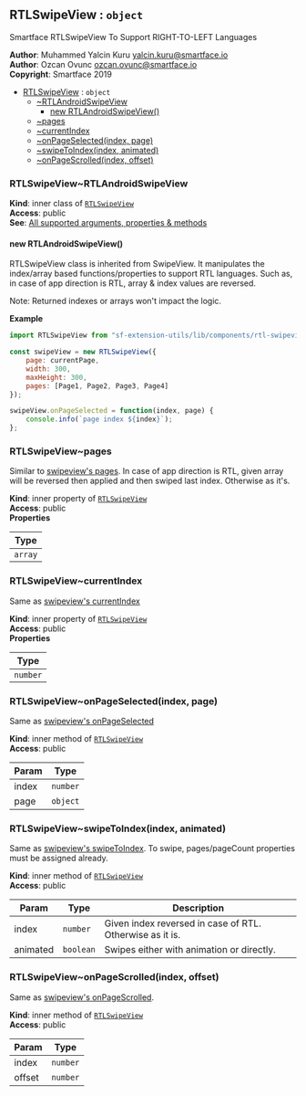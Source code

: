 <a name="module_RTLSwipeView"></a>

## RTLSwipeView : <code>object</code>
Smartface RTLSwipeView To Support RIGHT-TO-LEFT Languages

**Author**: Muhammed Yalcin Kuru <yalcin.kuru@smartface.io>  
**Author**: Ozcan Ovunc <ozcan.ovunc@smartface.io>  
**Copyright**: Smartface 2019  

* [RTLSwipeView](#module_RTLSwipeView) : <code>object</code>
    * [~RTLAndroidSwipeView](#module_RTLSwipeView..RTLAndroidSwipeView)
        * [new RTLAndroidSwipeView()](#new_module_RTLSwipeView..RTLAndroidSwipeView_new)
    * [~pages](#module_RTLSwipeView..pages)
    * [~currentIndex](#module_RTLSwipeView..currentIndex)
    * [~onPageSelected(index, page)](#module_RTLSwipeView..onPageSelected)
    * [~swipeToIndex(index, animated)](#module_RTLSwipeView..swipeToIndex)
    * [~onPageScrolled(index, offset)](#module_RTLSwipeView..onPageScrolled)

<a name="module_RTLSwipeView..RTLAndroidSwipeView"></a>

### RTLSwipeView~RTLAndroidSwipeView
**Kind**: inner class of [<code>RTLSwipeView</code>](#module_RTLSwipeView)  
**Access**: public  
**See**: [All supported arguments, properties & methods](http://ref.smartface.io/#!/api/UI.SwipeView)  
<a name="new_module_RTLSwipeView..RTLAndroidSwipeView_new"></a>

#### new RTLAndroidSwipeView()
RTLSwipeView class is inherited from SwipeView. It manipulates the index/array 
based functions/properties to support RTL languages. Such as, in case of app 
direction is RTL, array & index values are reversed.

Note: Returned indexes or arrays won't impact the logic.

**Example**  
```js
import RTLSwipeView from "sf-extension-utils/lib/components/rtl-swipeview";

const swipeView = new RTLSwipeView({
    page: currentPage,
    width: 300,
    maxHeight: 300,
    pages: [Page1, Page2, Page3, Page4]
});

swipeView.onPageSelected = function(index, page) {
    console.info(`page index ${index}`);
};
```
<a name="module_RTLSwipeView..pages"></a>

### RTLSwipeView~pages
Similar to [swipeview's pages](http://ref.smartface.io/#!/api/UI.SwipeView-property-pages). In case of 
app direction is RTL, given array will be reversed then applied and then swiped last index. Otherwise as it's.

**Kind**: inner property of [<code>RTLSwipeView</code>](#module_RTLSwipeView)  
**Access**: public  
**Properties**

| Type |
| --- |
| <code>array</code> | 

<a name="module_RTLSwipeView..currentIndex"></a>

### RTLSwipeView~currentIndex
Same as [swipeview's currentIndex](http://ref.smartface.io/#!/api/UI.SwipeView-property-currentIndex)

**Kind**: inner property of [<code>RTLSwipeView</code>](#module_RTLSwipeView)  
**Access**: public  
**Properties**

| Type |
| --- |
| <code>number</code> | 

<a name="module_RTLSwipeView..onPageSelected"></a>

### RTLSwipeView~onPageSelected(index, page)
Same as [swipeview's onPageSelected](http://ref.smartface.io/#!/api/UI.SwipeView-event-onPageSelected)

**Kind**: inner method of [<code>RTLSwipeView</code>](#module_RTLSwipeView)  
**Access**: public  

| Param | Type |
| --- | --- |
| index | <code>number</code> | 
| page | <code>object</code> | 

<a name="module_RTLSwipeView..swipeToIndex"></a>

### RTLSwipeView~swipeToIndex(index, animated)
Same as [swipeview's swipeToIndex](http://ref.smartface.io/#!/api/UI.SwipeView-method-swipeToIndex). To swipe, pages/pageCount properties must be assigned already.

**Kind**: inner method of [<code>RTLSwipeView</code>](#module_RTLSwipeView)  
**Access**: public  

| Param | Type | Description |
| --- | --- | --- |
| index | <code>number</code> | Given index reversed in case of RTL. Otherwise as it is. |
| animated | <code>boolean</code> | Swipes either with animation or directly. |

<a name="module_RTLSwipeView..onPageScrolled"></a>

### RTLSwipeView~onPageScrolled(index, offset)
Same as [swipeview's onPageScrolled](http://ref.smartface.io/#!/api/UI.SwipeView-event-onPageScrolled).

**Kind**: inner method of [<code>RTLSwipeView</code>](#module_RTLSwipeView)  
**Access**: public  

| Param | Type |
| --- | --- |
| index | <code>number</code> | 
| offset | <code>number</code> | 

